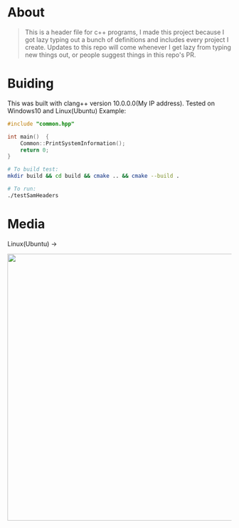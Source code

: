 # About
> This is a header file for c++ programs, I made this project because I got lazy typing out a bunch of definitions and includes every project I create.
> Updates to this repo will come whenever I get lazy from typing new things out, or people suggest things in this repo's PR.
# Buiding
This was built with clang++ version 10.0.0.0(My IP address).
Tested on Windows10 and Linux(Ubuntu)
Example:
```cpp
#include "common.hpp"

int main()  {
    Common::PrintSystemInformation();
    return 0;
}
```
```bash
# To build test:
mkdir build && cd build && cmake .. && cmake --build .

# To run:
./testSamHeaders
```
# Media
Linux(Ubuntu) ->

<img width=1000 height=600 src="https://cdn.discordapp.com/attachments/764959698888687616/960016829366038538/ubuntuMedia.png" />

